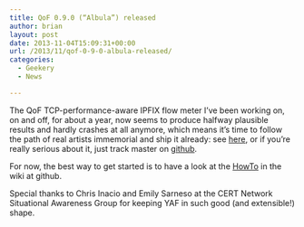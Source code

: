 ```yaml
---
title: QoF 0.9.0 (“Albula”) released
author: brian
layout: post
date: 2013-11-04T15:09:31+00:00
url: /2013/11/qof-0-9-0-albula-released/
categories:
  - Geekery
  - News

---
```

The QoF TCP-performance-aware IPFIX flow meter I&#8217;ve been working on, on and off, for about a year, now seems to produce halfway plausible results and hardly crashes at all anymore, which means it&#8217;s time to follow the path of real artists immemorial and ship it already: see [here][1], or if you&#8217;re really serious about it, just track master on [github][2].

<!--more-->

For now, the best way to get started is to have a look at the [HowTo][3] in the wiki at github.

Special thanks to Chris Inacio and Emily Sarneso at the CERT Network Situational Awareness Group for keeping YAF in such good (and extensible!) shape.

 [1]: /software
 [2]: http://github.com/britram/qof
 [3]: https://github.com/britram/qof/wiki/Howto
